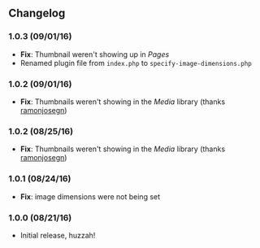 ## Changelog 
### 1.0.3 (09/01/16)
* **Fix**: Thumbnail weren't showing up in *Pages*
* Renamed plugin file from `index.php` to `specify-image-dimensions.php`

### 1.0.2 (09/01/16)
* **Fix**: Thumbnails weren't showing in the *Media* library (thanks [ramonjosegn](https://wordpress.org/support/topic/bug-in-last-udpate))

### 1.0.2 (08/25/16)
* **Fix**: Thumbnails weren't showing in the *Media* library (thanks [ramonjosegn](https://wordpress.org/support/topic/bug-in-last-udpate))

### 1.0.1 (08/24/16) 
* **Fix**: image dimensions were not being set

### 1.0.0 (08/21/16) 
* Initial release, huzzah!